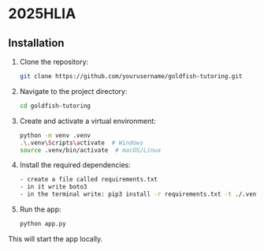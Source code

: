 # 2025HLIA

## Installation

1. Clone the repository:
   ```bash
   git clone https://github.com/yourusername/goldfish-tutoring.git
   ```
2. Navigate to the project directory:
   ```bash
   cd goldfish-tutoring
   ```
3. Create and activate a virtual environment:
   ```bash
   python -m venv .venv
   .\.venv\Scripts\activate  # Windows
   source .venv/bin/activate  # macOS/Linux
   ```

4. Install the required dependencies:
    ```bash 
   - create a file called requirements.txt
   - in it write boto3
   - in the terminal write: pip3 install -r requirements.txt -t ./.venv/lib/python3.9/site-packages/
   ```
5. Run the app:
   ```bash
   python app.py
   ```
This will start the app locally.

